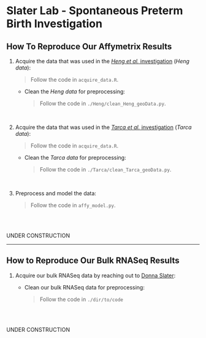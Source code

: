 # Slater Lab - Spontaneous Preterm Birth Investigation

## How To Reproduce Our Affymetrix Results

1. Acquire the data that was used in the [*Heng et al.* investigation](https://journals.plos.org/plosone/article?id=10.1371/journal.pone.0155191) (*Heng data*):
    > Follow the code in `acquire_data.R`.

    * Clean the *Heng data* for preprocessing:
    
        > Follow the code in `./Heng/clean_Heng_geoData.py`.

<br/>

2. Acquire the data that was used in the [*Tarca et al.* investigation](https://www.cell.com/cell-reports-medicine/pdfExtended/S2666-3791(21)00166-X) (*Tarca data*):
    > Follow the code in `acquire_data.R`.

    * Clean the *Tarca data* for preprocessing:
    
        > Follow the code in `./Tarca/clean_Tarca_geoData.py`.

<br/>

3. Preprocess and model the data:

    > Follow the code in `affy_model.py`.

<br/>
<br/>

UNDER CONSTRUCTION

---

## How to Reproduce Our Bulk RNASeq Results

1. Acquire our bulk RNASeq data by reaching out to [Donna Slater](mailto:dmslater@ucalgary.ca):
    
    * Clean our bulk RNASeq data for preprocessing:

        > Follow the code in `./dir/to/code`

<br/>
<br/>

UNDER CONSTRUCTION
